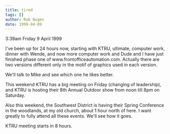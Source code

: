 ```yaml
---
title: tired
tags: []
author: Rob Nugen
date: 1999-04-09
---
```


<p class=date>3:39am Friday 9 April 1999</p>

<p>I've been up for 24 hours now, starting with KTRU, ultimate, computer work, dinner with Wende, and now more computer work and Dude and I have just finished phase one of www.frontofficeautomation.com.  Actually there are two versions different only in the motif of graphics used in each version.

<p>We'll talk to Mike and see which one he likes better.

<p>This weekend KTRU has a big meeting on Friday (changing of leadership), and KTRU is hosting their 8th Annual Outdoor show from noon till 8pm on Saturday.

<p>Also this weekend, the Southwest District is having their Spring Conference in the woodlands, at my old church, about 1 hour north of here.  I want greatly to fully attend all these events.  We'll see how it goes.

<p>KTRU meeting starts in 8 hours.

